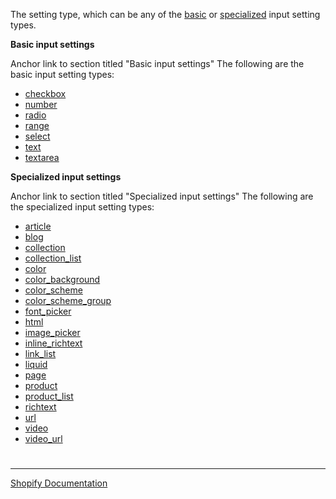 The setting type, which can be any of the [basic](https://shopify.dev/docs/themes/architecture/settings/input-settings#basic-input-settings) or [specialized](https://shopify.dev/docs/themes/architecture/settings/input-settings#specialized-input-settings) input setting types.

**Basic input settings**

Anchor link to section titled "Basic input settings" The following are the basic input setting types:

- [checkbox](https://shopify.dev/docs/themes/architecture/settings/input-settings#checkbox)
- [number](https://shopify.dev/docs/themes/architecture/settings/input-settings#number)
- [radio](https://shopify.dev/docs/themes/architecture/settings/input-settings#radio)
- [range](https://shopify.dev/docs/themes/architecture/settings/input-settings#range)
- [select](https://shopify.dev/docs/themes/architecture/settings/input-settings#select)
- [text](https://shopify.dev/docs/themes/architecture/settings/input-settings#text)
- [textarea](https://shopify.dev/docs/themes/architecture/settings/input-settings#textarea)


**Specialized input settings**

Anchor link to section titled "Specialized input settings" The following are the specialized input setting types:

- [article](https://shopify.dev/docs/themes/architecture/settings/input-settings#article)
- [blog](https://shopify.dev/docs/themes/architecture/settings/input-settings#blog)
- [collection](https://shopify.dev/docs/themes/architecture/settings/input-settings#collection)
- [collection_list](https://shopify.dev/docs/themes/architecture/settings/input-settings#collection_list)
- [color](https://shopify.dev/docs/themes/architecture/settings/input-settings#color)
- [color_background](https://shopify.dev/docs/themes/architecture/settings/input-settings#color_background)
- [color_scheme](https://shopify.dev/docs/themes/architecture/settings/input-settings#color_scheme)
- [color_scheme_group](https://shopify.dev/docs/themes/architecture/settings/input-settings#color_scheme_group)
- [font_picker](https://shopify.dev/docs/themes/architecture/settings/input-settings#font_picker)
- [html](https://shopify.dev/docs/themes/architecture/settings/input-settings#html)
- [image_picker](https://shopify.dev/docs/themes/architecture/settings/input-settings#image_picker)
- [inline_richtext](https://shopify.dev/docs/themes/architecture/settings/input-settings#inline_richtext)
- [link_list](https://shopify.dev/docs/themes/architecture/settings/input-settings#link_list)
- [liquid](https://shopify.dev/docs/themes/architecture/settings/input-settings#liquid)
- [page](https://shopify.dev/docs/themes/architecture/settings/input-settings#page)
- [product](https://shopify.dev/docs/themes/architecture/settings/input-settings#product)
- [product_list](https://shopify.dev/docs/themes/architecture/settings/input-settings#product_list)
- [richtext](https://shopify.dev/docs/themes/architecture/settings/input-settings#rich_text)
- [url](https://shopify.dev/docs/themes/architecture/settings/input-settings#url)
- [video](https://shopify.dev/docs/themes/architecture/settings/input-settings#video)
- [video_url](https://shopify.dev/docs/themes/architecture/settings/input-settings#video_url)

#

---

[Shopify Documentation](https://shopify.dev/themes/architecture/sections/section-schema#default)
